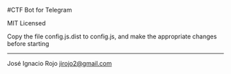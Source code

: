 #CTF Bot for Telegram

MIT Licensed

Copy the file config.js.dist to config.js, and make the appropriate changes before starting

---

José Ignacio Rojo <jirojo2@gmail.com>